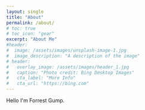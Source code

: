 ```yaml
---
layout: single
title: "About"
permalink: /about/
# toc: true
# toc_icon: "gear"
excerpt: "About Me"
#header:
#  image: /assets/images/unsplash-image-1.jpg
#  image_description: "A description of the image"
# header:
#   overlay_image: /assets/images/header_1.jpg
#   caption: "Photo credit: Bing Desktop Images"
#   cta_label: "More Info"
#   cta_url: "https://bing.com"
---
```


Hello I'm Forrest Gump.